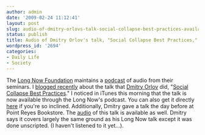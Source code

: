 ```yaml
---
author: admin
date: '2009-02-24 11:12:41'
layout: post
slug: audio-of-dmitry-orlovs-talk-social-collapse-best-practices-available
status: publish
title: Audio of Dmitry Orlov's talk, "Social Collapse Best Practices," Available
wordpress_id: '2694'
categories:
- Daily Life
- Society
---
```


The [Long Now Foundation](http://www.longnow.org) maintains a
[podcast](http://www.longnow.org/projects/seminars/podcast.php) of audio
from their seminars. I [blogged
recently](http://www.arcanology.com/2009/02/15/dmitry-orlov-on-the-best-practices-for-societal-collapse/)
about the talk that [Dmitry Orlov](http://cluborlov.blogspot.com) did,
"[Social Collapse Best
Practices](http://cluborlov.blogspot.com/2009/02/social-collapse-best-practices.html)."
I noticed in iTunes this morning that the talk is now available through
the Long Now's podcast. You can also get it directly
[here](http://fora.tv/media/rss/Long_Now_Podcasts/podcast-2009-02-13-orlov.mp3)
if you're so inclined. Additionally, Dmitry gave a talk the day before
at Point Reyes Bookstore. The
[audio](http://web.mac.com/bgong/Site/Home_Page/Entries/2009/2/23_Dmitry_Orlov_speaking_at_Point_Reyes_Books.html)
of this talk is available as well. Dmitry says it covers largely the
same ground as his Long Now talk except it was done unscripted. (I
haven't listened to it yet...).
